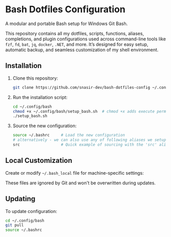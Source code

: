 # Bash Dotfiles Configuration

A modular and portable Bash setup for Windows Git Bash.

This repository contains all my dotfiles, scripts, functions, aliases, completions, and plugin configurations used across command-line tools like `fzf`, `fd`, `bat`, `jq`, `docker`, `.NET`, and more. It’s designed for easy setup, automatic backup, and seamless customization of my shell environment.

## Installation

1. Clone this repository:

   ```bash
   git clone https://github.com/snasir-dev/bash-dotfiles-config ~/.config/bash
   ```

2. Run the installation script:

   ```bash
   cd ~/.config/bash
   chmod +x ~/.config/bash/setup_bash.sh  # chmod +x adds execute permissions to the setup_bash.sh file.
   ./setup_bash.sh
   ```

3. Source the new configuration:

   ```bash
   source ~/.bashrc     # Load the new configuration
   # alternatively - we can also use any of following aliases we setup: 'src', 'reload', 'refresh', 'r', or 'R'
   src                  # Quick example of sourcing with the 'src' alias
   ```

## Local Customization

Create or modify `~/.bash_local` file for machine-specific settings:

<!-- - `~/.bash/env/variables_local`
- `~/.bash/aliases/aliases_local` -->

These files are ignored by Git and won't be overwritten during updates.

## Updating

To update configuration:

```bash
cd ~/.config/bash
git pull
source ~/.bashrc
```
